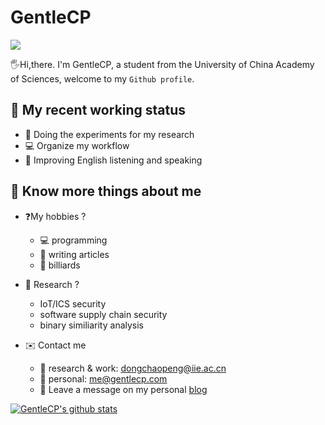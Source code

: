 # GentleCP

![](https://komarev.com/ghpvc/?username=GentleCP&color=yellowgreen)

🖐️Hi,there. I'm GentleCP, a student from the University of China Academy of Sciences, welcome to my `Github profile`.

## 💁 My recent working status
- 🔬 Doing the experiments for my research
- 💻 Organize my workflow
- 🔖 Improving English listening and speaking

## 👦 Know more things about me

- ❓My hobbies ?
    - 💻 programming
    - 📝 writing articles 
    - 🎱 billiards 

- 🔬 Research ?
    - IoT/ICS security
    - software supply chain security
    - binary similiarity analysis

- ✉️ Contact me
    - 🔭 research & work: dongchaopeng@iie.ac.cn 
    - :boy: personal: me@gentlecp.com
    - 🔖 Leave a message on my personal [blog](https://blog.gentlecp.com/about/)
    

[![GentleCP's github stats](https://github-readme-stats.vercel.app/api?username=GentleCP&show_icons=true&theme=tokyonight)](https://github.com/anuraghazra/github-readme-stats)


